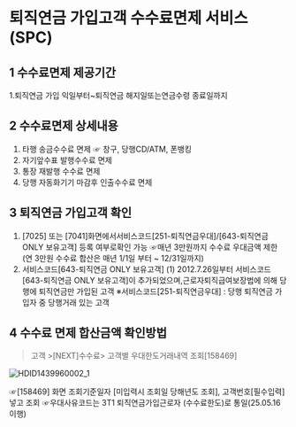 # 퇴직연금 가입고객 수수료면제 서비스 (SPC)
## 1 수수료면제 제공기간
1.퇴직연금
가입 익일부터~퇴직연금 해지일또는연금수령 종료일까지
## 2 수수료면제 상세내용
1. 타행 송금수수료 면제
☞ 창구, 당행CD/ATM, 폰뱅킹
2. 자기앞수표 발행수수료 면제
3. 통장 재발행 수수료 면제
4. 당행 자동화기기 마감후 인출수수료 면제
## 3 퇴직연금 가입고객 확인
1. [7025] 또는 [7041]화면에서서비스코드[251-퇴직연금우대]/[643-퇴직연금ONLY 보유고객]
등록 여부로확인 가능
☞매년 3만원까지 수수료 우대금액 제한
(연 3만원 수수료 합산은 매년 1/1일 부터 ~ 12/31일까지)
2. 서비스코드[643-퇴직연금 ONLY 보유고객]
(1) 2012.7.26일부터 서비스코드 [643-퇴직연금 ONLY 보유고객]이 추가되었으며,근로자퇴직급여보장법에 의해 당행에 퇴직연금만 가입된 고객
※서비스코드[251-퇴직연금우대] : 당행 퇴직연금 가입자 중 당행거래 있는 고객
## 4 수수료 면제 합산금액 확인방법
> 고객 >[NEXT]수수료> 고객별 우대한도거래내역 조회[158469]

![HDID1439960002_1](HDID1439960002_1.jpg)

☞[158469]
화면 조회기준일자
[미입력시 조회일 당해년도 조회], 고객번호[필수입력] 넣고 조회
☞우대사유코드는 3T1 퇴직연금가입근로자
(수수료한도)로 통일(25.05.16 이행)
